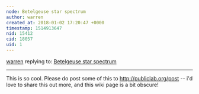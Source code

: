 ```yaml
---
node: Betelgeuse star spectrum
author: warren
created_at: 2018-01-02 17:20:47 +0000
timestamp: 1514913647
nid: 15412
cid: 18057
uid: 1
---
```




[warren](../profile/warren) replying to: [Betelgeuse star spectrum](../wiki/betelgeuse-star-spectrum)

----
This is so cool. Please do post some of this to http://publiclab.org/post -- i'd love to share this out more, and this wiki page is a bit obscure! 